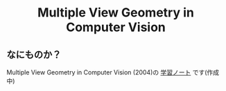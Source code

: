 <html lang="ja">
    <head>
        <meta charset="utf-8" />
        <title>Multiple View Geometry in Computer Vision</title>
    </head>
    <body>
        <h1><center>Multiple View Geometry in Computer Vision</center></h1>
        <h2>なにものか？</h2>
        <p>
            Multiple View Geometry in Computer Vision (2004)の <a href="[data/2004_Multiple_View_in_Computer_Vison_2nd.html](https://boyoyon.github.io/StudyNote_Multiple_View_Geometry/data/2004_Multiple_View_in_Computer_Vison_2nd.html)">学習ノート</a> です(作成中)<br>
        </p>
    </body>
</html>
